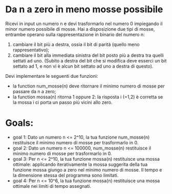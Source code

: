 # Da n a zero in meno mosse possibile

Ricevi in input un numero n e devi trasformarlo nel numero 0 impiegando il minor numero possibile di mosse.
Hai a disposizione due tipi di mosse, entrambe operano sulla rappresentazione in binario del numero n:

1. cambiare il bit più a destra, ossia il bit di parità (quello meno rappresentativo);
2. cambiare il bit alla immediata sinistra del bit posto più a destra tra quelli settati ad uno. (Subito a destra del bit che si modifica deve esserci un bit settato ad 1, e non vi è alcun bit settato ad uno a destra di questo).

Devi implementare le seguenti due funzioni:
   * la function num_mosse(n) deve ritornare il minimo numero di mosse per passare da n a zero;
   * la function mossa(n) ritorna 1 oppure 2: la risposta i (=1,2) è corretta se la mossa i ci porta un passo più vicini allo zero.

# Goals:
 + goal 1: Dato un numero n <= 2^10, la tua funzione num_mosse(n) restituisce il minimo numero di mosse per trasformarlo in 0.
 + goal 2: Dato un numero n <= 100000, num_mosse(n) restituisce il minimo numero di mosse per trasformarlo in 0.
 + goal 3: Per n <= 2^10, la tua funzione mossa(n) restituisce una mossa ottimale: applicando iterativamente la mossa suggerita della tua funzione mossa giungo a zero nel minimo numero di mosse. Il tempo e la dimensione stessa del programma sono limitati. 
 + goal 4: Per n <= 10^6, la tua funzione mossa(n) restituisce una mossa ottimale nei limiti di tempo assegnati. 

